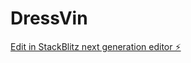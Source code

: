 # DressVin

[Edit in StackBlitz next generation editor ⚡️](https://stackblitz.com/~/github.com/HamadiBa/DressVin)
